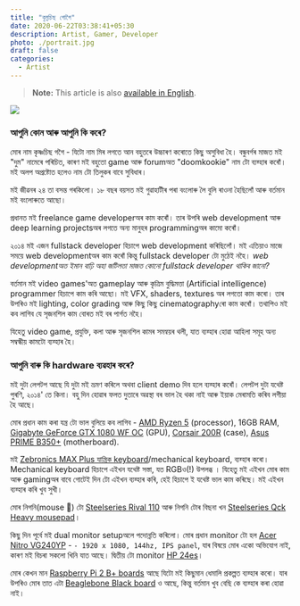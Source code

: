 ```yaml
---
title: "কৃষ্নচিছ গোগৈ"
date: 2020-06-22T03:38:41+05:30
description: Artist, Gamer, Developer
photo: ./portrait.jpg
draft: false
categories:
  - Artist
---
```


> **Note:** This article is also [available in English](/en/interviews/3/krishnashish/).

![](/interviews/3/portrait.jpg)

### আপুনি কোন আৰু আপুনি কি কৰে?

মোৰ নাম কৃষ্ণচিছ গগৈ - যিটো নাম মিৰ লগতে আন বহুতৰে উচ্চাৰণ কৰোতে কিছু অসুবিধা হৈ। বন্ধুবৰ্গৰ মাজত মই "দুম" নামেৰে পৰিচিত, কাৰণ মই বহুতো game আৰু forumঅত "doomkookie" নাম টো ব্যৱ্হাৰ কৰোঁ। মই অলপ অপ্ৰষ্টোত হলেও নাম টো তিলুকৰ বাবে সুবিধাৰ।

মই জীৱনৰ ২৪ তা বসন্ত গৰকিলো। ১৮ বছৰ বয়সত মই গুৱাহাটীৰ পৰা বংলোৰু লৈ বুলি ৰাওনা হৈছিলোঁ আৰু বৰ্তমান মই বংলোৰুতে আছো।

প্ৰধানত মই freelance game developerঅৰ কাম কৰোঁ। তাৰ উপৰি web development আৰু deep learning projectsঅৰ লগতে অন্য মানুহৰ programmingঅৰ কামো কৰোঁ।

২০১৪ মই এজন fullstack developer হিচাপে web development কৰিছিলোঁ। মই এতিয়াও মাজে সময়ে web developmentঅৰ কাম কৰোঁ কিন্তু fullstack developer টো মুঠেই নহৈ। _web developmentঅত ইমান বাঢ়ি অহা জটিলতা মাজত কোনো fullstack developer থাকিব জানো?_

বৰ্তমান মই video games'অত gameplay আৰু কৃত্ৰিম বুদ্ধিমত্তা (Artificial intelligence) programmer হিচাপে কাম কৰি আছো। মই VFX, shaders, textures অৰ লগতো কাম কৰো। তাৰ উপৰিও মই lighting, color grading আৰু কিছু কিছু cinematographyৰো কাম কৰোঁ। তথাপিও মই কব লাগিব যে সৃজনশিল কাম বোৰত মই বৰ পাৰ্গত নহৈ।

যিহেতু video game, প্ৰযুক্তি, কলা আৰু সৃজনশিল কামৰ সমন্বয়ৰ থলী, যাত ব্যৱ্হাৰ হোৱা আহিলা সমূহ অন্য সম্বন্ধীয় কামটো ব্যৱ্হাৰ হৈ।

### আপুনি বাৰু কি hardware ব্যৱহাৰ কৰে?

মই দুটা লেপটপ আছে যি দুটা মই ভ্ৰমণ কৰিলে অথবা client demo দিব হলে ব্যৱ্হাৰ কৰোঁ। লেপটপ দুটা যথেষ্ট পুৰণি, ২০১৪' তে কিনা। বহু দিন হোৱাৰ ফলত দুতাৰে অৱস্থা বৰ ভাল হৈ থকা নাই আৰু ইয়াক মেৰামতি কৰিব লগীয়া হৈ আছে।

মোৰ প্ৰধান কাম কৰা যন্ত্ৰ টো ভাল বুলিয়ে কব লাগিব - [AMD Ryzen 5](https://en.wikipedia.org/wiki/Ryzen) (processor), 16GB RAM,
[Gigabyte GeForce GTX 1080 WF OC](http://archive.is/n2s7X) (GPU), [Corsair 200R](http://archive.is/tfMbq) (case), [Asus PRIME B350+](http://archive.is/eRbmC) (motherboard).

মই [Zebronics MAX Plus যান্ত্ৰিক keyboard](http://archive.is/Lqefc)/mechanical keyboard, ব্যৱ্হাৰ কৰো। Mechanical keyboard হিচাপে এইখন যথেষ্ট সস্তা, যত RGBও(!) উপলব্ধ । যিহেতু মই এইখন মোৰ কাম আৰু gamingঅৰ বাবে গোটেই দিন টো এইখন ব্যৱ্হাৰ কৰি, হেই হিচাপে ই যথেষ্ট ভাল কাম কৰিছে। মই এইখন ব্যৱ্হাৰ কৰি খুব সুখী।

মোৰ নিগনি(mouse 🐁) টো [Steelseries Rival 110](https://www.amazon.in/SteelSeries-Rival-62466-Optical-Gaming/dp/B075LD4YY6) আৰু নিগনি টোৰ বিছনা খন
[Steelseries Qck Heavy mousepad](https://www.flipkart.com/steelseries-qck-heavy-mousepad/p/itmetccn3zfzawhg)।

কিছু দিন পূৰ্বে মই dual monitor setupঅলে পদোন্নতি কৰিলো। মোৰ প্ৰধান monitor টো হল [Acer Nitro VG240YP](http://archive.is/142Xc) - `- 1920 x 1080, 144hz, IPS panel`, যাৰ বিষয়ে মোৰ
একো অভিযোগ নাই, কাৰণ মই বিচৰা সকলো খিনি যাত আছে। দ্বিতীয় টো monitor [HP 24es](http://archive.is/FzHzV)।

মোৰ কেখন মান [Raspberry Pi 2 B+ boards](https://www.raspberrypi.org/products/raspberry-pi-2-model-b/) আছে যিটো মই কিছুমান ধেমালি প্ৰকল্পত ব্যৱ্হাৰ কৰো। যাৰ উপৰিও মোৰ তাত এটা [Beaglebone Black board](https://en.wikipedia.org/wiki/BeagleBoard) ও আছে, কিন্তু বৰ্তমান খুব বেছি কে ব্যৱ্হাৰ কৰা হোৱা নাই।
